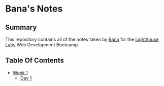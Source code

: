 # Bana's Notes
## Summary 

This repository contains all of the notes taken by [Bana](https://github.com/BanaBatshon) for the [Lighthouse Labs](https://lighthouselabs.ca/) Web Development Bootcamp.

## Table Of Contents
* [Week 1](/Week_1)
  * [Day 1](/Week_1/Day_1)